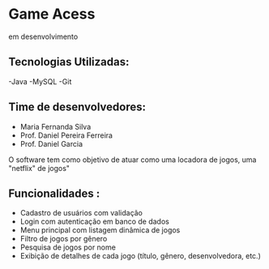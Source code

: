# Game Acess

 em desenvolvimento

## Tecnologias Utilizadas:
-Java
-MySQL
-Git

## Time de desenvolvedores:
- Maria Fernanda Silva
- Prof. Daniel Pereira Ferreira 
- Prof. Daniel Garcia

O software tem como objetivo de atuar como uma locadora de jogos, uma "netflix" de jogos"

## Funcionalidades :
- Cadastro de usuários com validação
-  Login com autenticação em banco de dados
-  Menu principal com listagem dinâmica de jogos
-  Filtro de jogos por gênero
-  Pesquisa de jogos por nome
-  Exibição de detalhes de cada jogo (título, gênero, desenvolvedora, etc.)
